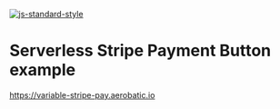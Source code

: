 [![js-standard-style](https://img.shields.io/badge/code%20style-standard-brightgreen.svg)](http://standardjs.com)

# Serverless Stripe Payment Button example

https://variable-stripe-pay.aerobatic.io
